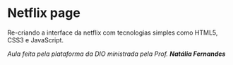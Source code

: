 # Netflix page
Re-criando a interface da netflix com tecnologias simples como HTML5, CSS3 e JavaScript.

_Aula feita pela plataforma da DIO ministrada pela Prof. **Natália Fernandes**_
